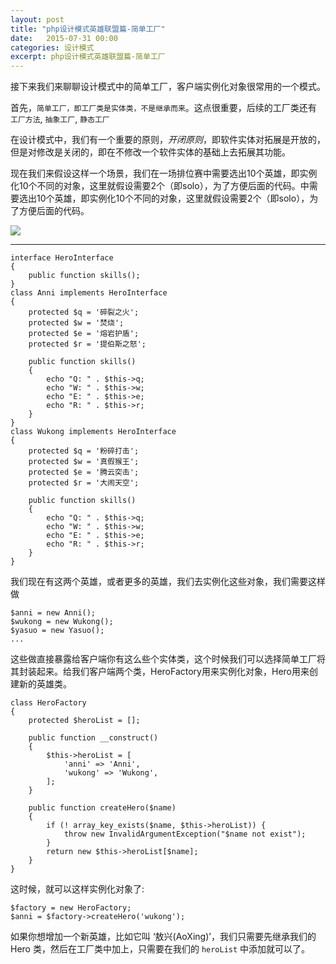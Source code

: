 ```yaml
---
layout: post
title: "php设计模式英雄联盟篇-简单工厂"
date:   2015-07-31 00:00
categories: 设计模式
excerpt: php设计模式英雄联盟篇-简单工厂
---
```


接下来我们来聊聊设计模式中的简单工厂，客户端实例化对象很常用的一个模式。

首先，`简单工厂，即工厂类是实体类，不是继承而来`。这点很重要，后续的工厂类还有 `工厂方法`, `抽象工厂`, `静态工厂`

在设计模式中，我们有一个重要的原则，*开闭原则*，即软件实体对拓展是开放的，但是对修改是关闭的，即在不修改一个软件实体的基础上去拓展其功能。

现在我们来假设这样一个场景，我们在一场排位赛中需要选出10个英雄，即实例化10个不同的对象，这里就假设需要2个（即solo），为了方便后面的代码。中需要选出10个英雄，即实例化10个不同的对象，这里就假设需要2个（即solo），为了方便后面的代码。

![](http://ww4.sinaimg.cn/mw690/baa3278fgw1eves9wdi63j20e30e7q3m.jpg)

---

    interface HeroInterface
    {
        public function skills();
    }
    class Anni implements HeroInterface
    {
        protected $q = '碎裂之火';
        protected $w = '焚烧';
        protected $e = '熔岩护盾';
        protected $r = '提伯斯之怒';

        public function skills()
        {
            echo "Q: " . $this->q;
            echo "W: " . $this->w;
            echo "E: " . $this->e;
            echo "R: " . $this->r;
        }
    }
    class Wukong implements HeroInterface
    {
        protected $q = '粉碎打击';
        protected $w = '真假猴王';
        protected $e = '腾云突击';
        protected $r = '大闹天空';

        public function skills()
        {
            echo "Q: " . $this->q;
            echo "W: " . $this->w;
            echo "E: " . $this->e;
            echo "R: " . $this->r;
        }
    }

我们现在有这两个英雄，或者更多的英雄，我们去实例化这些对象，我们需要这样做

    $anni = new Anni();
    $wukong = new Wukong();
    $yasuo = new Yasuo();
    ...

这些做直接暴露给客户端你有这么些个实体类，这个时候我们可以选择简单工厂将其封装起来。给我们客户端两个类，HeroFactory用来实例化对象，Hero用来创建新的英雄类。

    class HeroFactory
    {
        protected $heroList = [];

        public function __construct()
        {
            $this->heroList = [
                'anni' => 'Anni',
                'wukong' => 'Wukong',
            ];
        }

        public function createHero($name)
        {
            if (! array_key_exists($name, $this->heroList)) {
                throw new InvalidArgumentException("$name not exist");
            }
            return new $this->heroList[$name];
        }
    }

这时候，就可以这样实例化对象了:

    $factory = new HeroFactory;
    $anni = $factory->createHero('wukong');

如果你想增加一个新英雄，比如它叫 ‘敖兴(AoXing)’，我们只需要先继承我们的 Hero 类，然后在工厂类中加上，只需要在我们的 `heroList` 中添加就可以了。
